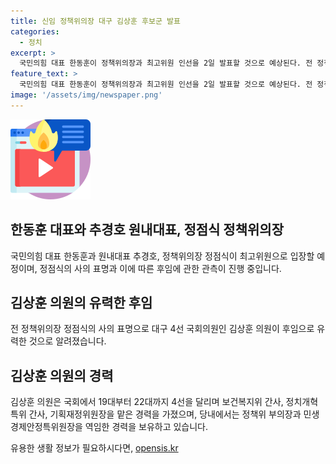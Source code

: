 ```yaml
---
title: 신임 정책위의장 대구 김상훈 후보군 발표
categories:
  - 정치
excerpt: >
  국민의힘 대표 한동훈이 정책위의장과 최고위원 인선을 2일 발표할 것으로 예상된다. 전 정책위의장 정점식은 당 분열을 막기 위해 사퇴 의사를 밝히고, 후임으로는 대구 4선 김상훈 의원이 유력시된다. 김 의원은 국회에서 다양한 역할을 맡은 경험이 풍부한 인물로, 새로운 지명에 관심이 쏠릴 전망이다.
feature_text: >
  국민의힘 대표 한동훈이 정책위의장과 최고위원 인선을 2일 발표할 것으로 예상된다. 전 정책위의장 정점식은 당 분열을 막기 위해 사퇴 의사를 밝히고, 후임으로는 대구 4선 김상훈 의원이 유력시된다. 김 의원은 국회에서 다양한 역할을 맡은 경험이 풍부한 인물로, 새로운 지명에 관심이 쏠릴 전망이다.
image: '/assets/img/newspaper.png'
---
```


<p><img src="/assets/img/news.png" alt="rentncar 속보" /></p>

<h2 data-ke-size="size26">한동훈 대표와 추경호 원내대표, 정점식 정책위의장</h2>

<p>국민의힘 대표 한동훈과 원내대표 추경호, 정책위의장 정점식이 최고위원으로 입장할 예정이며, 정점식의 사의 표명과 이에 따른 후임에 관한 관측이 진행 중입니다.</p>

<h2 data-ke-size="size26">김상훈 의원의 유력한 후임</h2>

<p>전 정책위의장 정점식의 사의 표명으로 대구 4선 국회의원인 김상훈 의원이 후임으로 유력한 것으로 알려졌습니다.</p>

<h2 data-ke-size="size26">김상훈 의원의 경력</h2>

<p>김상훈 의원은 국회에서 19대부터 22대까지 4선을 달리며 보건복지위 간사, 정치개혁특위 간사, 기획재정위원장을 맡은 경력을 가졌으며, 당내에서는 정책위 부의장과 민생경제안정특위원장을 역임한 경력을 보유하고 있습니다.</p>
유용한 생활 정보가 필요하시다면, <a href="https://opensis.kr" rel="dofollow">opensis.kr</a>


